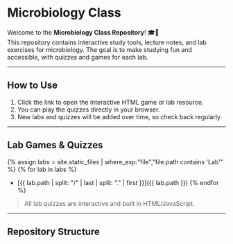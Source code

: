 # Microbiology Class

Welcome to the **Microbiology Class Repository**! 🎓🦠  
This repository contains interactive study tools, lecture notes, and lab exercises for microbiology. The goal is to make studying fun and accessible, with quizzes and games for each lab.

---

## How to Use

1. Click the link to open the interactive HTML game or lab resource.
2. You can play the quizzes directly in your browser.
3. New labs and quizzes will be added over time, so check back regularly.

---

## Lab Games & Quizzes

{% assign labs = site.static_files | where_exp:"file","file.path contains 'Lab'" %}
{% for lab in labs %}
- [{{ lab.path | split: "/" | last | split: "." | first }}]({{ lab.path }})
{% endfor %}

> All lab quizzes are interactive and built in HTML/JavaScript.  

---

## Repository Structure


